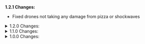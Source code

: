 **1.2.1 Changes:**

* Fixed drones not taking any damage from pizza or shockwaves

<details>
  <summary>1.2.0 Changes:</summary>

* Fixed Kjaro's band not dealing any damage (and probably some other edge cases)

</details>

<details>
  <summary>1.1.0 Changes:</summary>

* Added the lag fix to Mithrix shockwaves

</details>

<details>
  <summary>1.0.0 Changes:</summary>

* First release
</details>